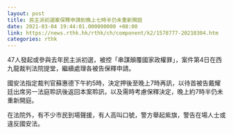 ```yaml
---
layout: post
title: 民主派初選案保釋申請到晚上七時半仍未重新開庭
date: 2021-03-04 19:44:01.000000000 +08:00
link: https://news.rthk.hk/rthk/ch/component/k2/1578777-20210304.htm
categories: rthk
---
```


47人發起或參與去年民主派初選，被控「串謀顛覆國家政權罪」，案件第4日在西九龍裁判法院提堂，繼續處理各被告保釋申請。

國安法指定裁判官蘇惠德下午約5時，決定押後至晚上7時再訊，以待首被告戴耀廷出席另一法庭聆訊後返回本案聆訊，以及需時考慮保釋決定，晚上約7時半仍未重新開庭。

在法院外，有不少市民到場聲援，有人高叫口號，警方舉起紫旗，警告在場人士或違反國安法。
